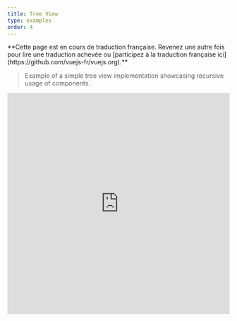 ```yaml
---
title: Tree View
type: examples
order: 4
---
```


<p class="tip">**Cette page est en cours de traduction française. Revenez une autre fois pour lire une traduction achevée ou [participez à la traduction française ici](https://github.com/vuejs-fr/vuejs.org).**</p>

> Example of a simple tree view implementation showcasing recursive usage of components.

<iframe width="100%" height="500" src="https://jsfiddle.net/yyx990803/3p0j5sgy/embedded/result,html,js,css" allowfullscreen="allowfullscreen" frameborder="0"></iframe>

